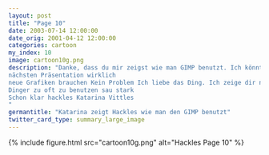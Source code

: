 ```yaml
---
layout: post
title: "Page 10"
date: 2003-07-14 12:00:00
date_orig: 2001-04-12 12:00:00
categories: cartoon
my_index: 10
image: cartoon10g.png
description: "Danke, dass du mir zeigst wie man GIMP benutzt. Ich könnte für meine
nächsten Präsentation wirklich
neue Grafiken brauchen Kein Problem Ich liebe das Ding. Ich zeige dir noch wie man Filter benutzt um richtig coole Effekte zu erzeugen Pass aber auf Anfänger neigen dazu diese schrillen 
Dinger zu oft zu benutzen sau stark
Schon klar hackles Katarina Vittles
"
germantitle: "Katarina zeigt Hackles wie man den GIMP benutzt"
twitter_card_type: summary_large_image
---
```


{% include figure.html src="cartoon10g.png" alt="Hackles Page 10"  %}
